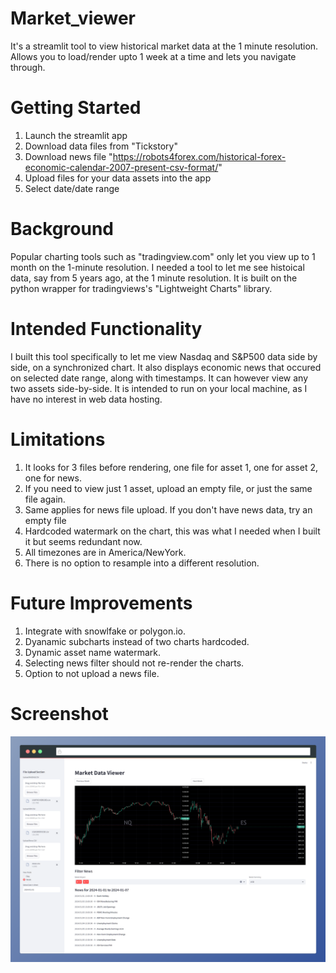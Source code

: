 # Market_viewer
It's a streamlit tool to view historical market data at the 1 minute resolution. Allows you to load/render upto 1 week at a time and lets you navigate through.

# Getting Started
1. Launch the streamlit app
2. Download data files from "Tickstory"
3. Download news file "https://robots4forex.com/historical-forex-economic-calendar-2007-present-csv-format/"
2. Upload files for your data assets into the app
3. Select date/date range

# Background
Popular charting tools such as "tradingview.com" only let you view up to 1 month on the 1-minute resolution. I needed a tool to let me see histoical data, say from 5 years ago, at the 1 minute resolution. 
It is built on the python wrapper for tradingviews's "Lightweight Charts" library.

# Intended Functionality
I built this tool specifically to let me view Nasdaq and S&P500 data side by side, on a synchronized chart. It also displays economic news that occured on selected date range, along with timestamps.
It can however view any two assets side-by-side. It is intended to run on your local machine, as I have no interest in web data hosting.

# Limitations
1. It looks for 3 files before rendering, one file for asset 1, one for asset 2, one for news.
2. If you need to view just 1 asset, upload an empty file, or just the same file again.
3. Same applies for news file upload. If you don't have news data, try an empty file
4. Hardcoded watermark on the chart, this was what I needed when I built it but seems redundant now.
5. All timezones are in America/NewYork.
6. There is no option to resample into a different resolution.

# Future Improvements
1. Integrate with snowlfake or polygon.io.
2. Dyanamic subcharts instead of two charts hardcoded.
3. Dynamic asset name watermark.
4. Selecting news filter should not re-render the charts.
5. Option to not upload a news file.

# Screenshot
![Alt text](/screenshot/screenshot.png?raw=true)